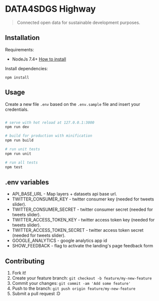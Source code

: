 # DATA4SDGS Highway

> Connected open data for sustainable development purposes.

## Installation

Requirements:

* NodeJs 7.4+ [How to install](https://nodejs.org/download/)

Install dependencies:

```
npm install
```

## Usage

Create a new file `.env` based on the `.env.sample` file and insert your credentials.

``` bash

# serve with hot reload at 127.0.0.1:3000
npm run dev

# build for production with minification
npm run build

# run unit tests
npm run unit

# run all tests
npm test
```

## .env variables
* API_BASE_URL - Map layers + datasets api base url.
* TWITTER_CONSUMER_KEY - twitter consumer key (needed for tweets slider).
* TWITTER_CONSUMER_SECRET - twitter consumer secret (needed for tweets slider).
* TWITTER_ACCESS_TOKEN_KEY - twitter access token key (needed for tweets slider).
* TWITTER_ACCESS_TOKEN_SECRET - twitter access token secret (needed for tweets slider).
* GOOGLE_ANALYTICS - google analytics app id
* SHOW_FEEDBACK - flag to activate the landing's page feedback form

## Contributing

1. Fork it!
2. Create your feature branch: `git checkout -b feature/my-new-feature`
3. Commit your changes: `git commit -am 'Add some feature'`
4. Push to the branch: `git push origin feature/my-new-feature`
5. Submit a pull request :D
